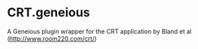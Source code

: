 CRT.geneious
============

A Geneious plugin wrapper for the CRT application by Bland et al (http://www.room220.com/crt/)
